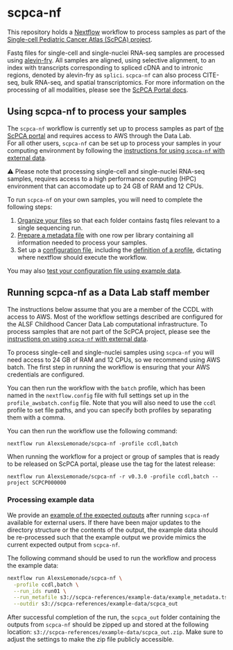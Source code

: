 # scpca-nf

This repository holds a [Nextflow](https://www.nextflow.io) workflow to process samples as part of the [Single-cell Pediatric Cancer Atlas (ScPCA) project](https://scpca.alexslemonade.org/).

Fastq files for single-cell and single-nuclei RNA-seq samples are processed using [alevin-fry](https://alevin-fry.readthedocs.io/en/latest/).
All samples are aligned, using selective alignment, to an index with transcripts corresponding to spliced cDNA and to intronic regions, denoted by alevin-fry as `splici`. 
`scpca-nf` can also process CITE-seq, bulk RNA-seq, and spatial transcriptomics. 
For more information on the processing of all modalities, please see the [ScPCA Portal docs](https://scpca.readthedocs.io/en/latest/). 

## Using scpca-nf to process your samples

The `scpca-nf` workflow is currently set up to process samples as part of [the ScPCA portal](https://scpca.alexslemonade.org/) and requires access to AWS through the Data Lab.  
For all other users, `scpca-nf` can be set up to process your samples in your computing environment by following the [instructions for using `scpca-nf` with external data](external-data-instructions.md). 

:warning: Please note that processing single-cell and single-nuclei RNA-seq samples, requires access to a high performance computing (HPC) environment that can accomodate up to 24 GB of RAM and 12 CPUs. 

To run `scpca-nf` on your own samples, you will need to complete the following steps: 

1. [Organize your files](./external-data-instructions.md#file-organization) so that each folder contains fastq files relevant to a single sequencing run. 
2. [Prepare a metadata file](./external-data-instructions.md#prepare-the-metadata-file) with one row per library containing all information needed to process your samples.
3. Set up a [configuration file](./external-data-instructions.md#configuration-files), including the [definition of a profile](./external-data-instructions.md#setting-up-a-profile-in-the-configuration-file), dictating where nextflow should execute the workflow. 

You may also [test your configuration file using example data](examples/README.md).

## Running scpca-nf as a Data Lab staff member

The instructions below assume that you are a member of the CCDL with access to AWS.
Most of the workflow settings described are configured for the ALSF Childhood Cancer Data Lab computational infrastructure. 
To process samples that are not part of the ScPCA project, please see the [instructions on using `scpca-nf` with external data](external-data-instructions.md). 

To process single-cell and single-nuclei samples using `scpca-nf` you will need access to 24 GB of RAM and 12 CPUs, so we recommend using AWS batch.
The first step in running the workflow is ensuring that your AWS credentials are configured. 

You can then run the workflow with the `batch` profile, which has been named in the `nextflow.config` file with full settings set up in the `profile_awsbatch.config` file. 
Note that you will also need to use the `ccdl` profile to set file paths, and you can specify both profiles by separating them with a comma. 

You can then run the workflow use the following command: 

```
nextflow run AlexsLemonade/scpca-nf -profile ccdl,batch
```

When running the workflow for a project or group of samples that is ready to be released on ScPCA portal, please use the tag for the latest release: 

```
nextflow run AlexsLemonade/scpca-nf -r v0.3.0 -profile ccdl,batch --project SCPCP000000
```

### Processing example data 

We provide an [example of the expected outputs](./examples/README.md#example-output) after running `scpca-nf` available for external users. 
If there have been major updates to the directory structure or the contents of the output, the example data should be re-processed such that the example output we provide mimics the current expected output from `scpca-nf`. 

The following command should be used to run the workflow and process the example data: 

```sh 
nextflow run AlexsLemonade/scpca-nf \
  -profile ccdl,batch \
  --run_ids run01 \
  --run_metafile s3://scpca-references/example-data/example_metadata.tsv \
  --outdir s3://scpca-references/example-data/scpca_out
```

After successful completion of the run, the `scpca_out` folder containing the outputs from `scpca-nf` should be zipped up and stored at the following location: `s3://scpca-references/example-data/scpca_out.zip`. 
Make sure to adjust the settings to make the zip file publicly accessible. 
